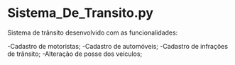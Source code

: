# Sistema_De_Transito.py

Sistema de trânsito desenvolvido com as funcionalidades:


  -Cadastro de motoristas;
  -Cadastro de automóveis;
  -Cadastro de infrações de trânsito;
  -Alteração de posse dos veículos;
